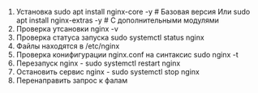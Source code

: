 1. Установка  sudo apt install nginx-core -y  # Базовая версия Или 
   sudo apt install nginx-extras -y  # С дополнительными модулями
2. Проверка утсановки nginx -v 
3. Проверка статуса запуска sudo systemctl status nginx
4. Файлы находятся в /etc/nginx
5. Проверка конифигурации nginx.conf на синтаксис sudo nginx -t
6. Перезапуск nginx - sudo systemctl restart nginx
7. Остановить сервис nginx - sudo systemctl stop nginx
8. Перенаправить запрос к фалам 
